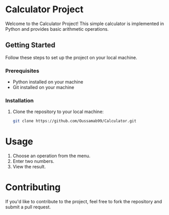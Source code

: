 # Calculator Project

Welcome to the Calculator Project! This simple calculator is implemented in Python and provides basic arithmetic operations.

## Getting Started

Follow these steps to set up the project on your local machine.

### Prerequisites

- Python installed on your machine
- Git installed on your machine

### Installation

1. Clone the repository to your local machine:

   ```bash
   git clone https://github.com/Oussamab99/Calculator.git

# Usage
1. Choose an operation from the menu.
2. Enter two numbers.
3. View the result.

   
# Contributing
If you'd like to contribute to the project, feel free to fork the repository and submit a pull request.
